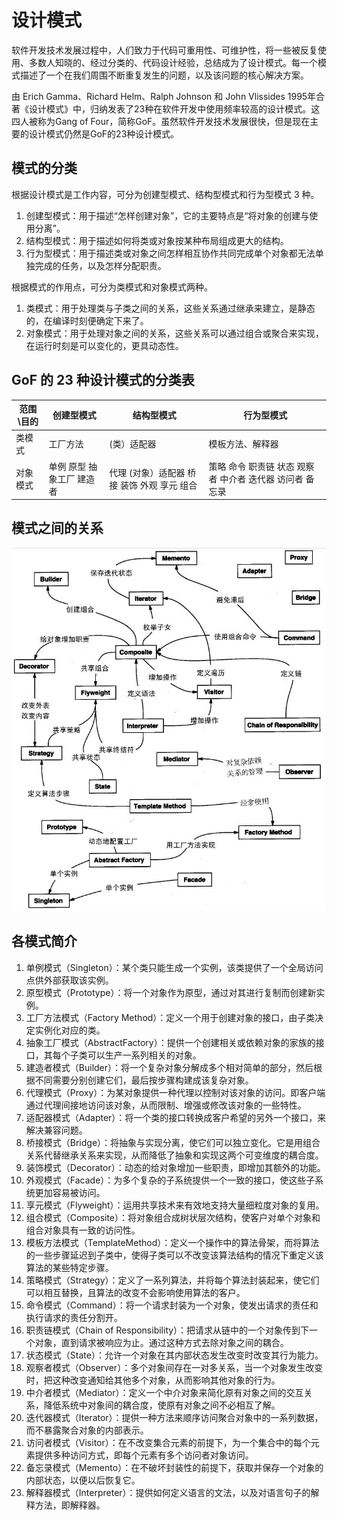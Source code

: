 # 设计模式

软件开发技术发展过程中，人们致力于代码可重用性、可维护性，将一些被反复使用、多数人知晓的、经过分类的、代码设计经验，总结成为了设计模式。每一个模式描述了一个在我们周围不断重复发生的问题，以及该问题的核心解决方案。

由 Erich Gamma、Richard Helm、Ralph Johnson 和 John Vlissides 1995年合著《设计模式》中，归纳发表了23种在软件开发中使用频率较高的设计模式。这四人被称为Gang of Four，简称GoF。虽然软件开发技术发展很快，但是现在主要的设计模式仍然是GoF的23种设计模式。

## 模式的分类

根据设计模式是工作内容，可分为创建型模式、结构型模式和行为型模式 3 种。

1. 创建型模式：用于描述“怎样创建对象”，它的主要特点是“将对象的创建与使用分离”。
2. 结构型模式：用于描述如何将类或对象按某种布局组成更大的结构。
3. 行为型模式：用于描述类或对象之间怎样相互协作共同完成单个对象都无法单独完成的任务，以及怎样分配职责。

根据模式的作用点，可分为类模式和对象模式两种。

1. 类模式：用于处理类与子类之间的关系，这些关系通过继承来建立，是静态的，在编译时刻便确定下来了。
2. 对象模式：用于处理对象之间的关系，这些关系可以通过组合或聚合来实现，在运行时刻是可以变化的，更具动态性。

## GoF 的 23 种设计模式的分类表

| 范围\目的 | 创建型模式                | 结构型模式                                  | 行为型模式                                               |
| --------- | ------------------------- | ------------------------------------------- | -------------------------------------------------------- |
| 类模式    | 工厂方法                  | (类）适配器                                 | 模板方法、解释器                                         |
| 对象模式  | 单例 原型 抽象工厂 建造者 | 代理 (对象）适配器 桥接 装饰 外观 享元 组合 | 策略 命令 职责链 状态 观察者 中介者 迭代器 访问者 备忘录 |

## 模式之间的关系

![pattern_relation](pattern_relation.png)

## 各模式简介

1. 单例模式（Singleton）：某个类只能生成一个实例，该类提供了一个全局访问点供外部获取该实例。
2. 原型模式（Prototype）：将一个对象作为原型，通过对其进行复制而创建新实例。
3. 工厂方法模式（Factory Method）：定义一个用于创建对象的接口，由子类决定实例化对应的类。
4. 抽象工厂模式（AbstractFactory）：提供一个创建相关或依赖对象的家族的接口，其每个子类可以生产一系列相关的对象。
5. 建造者模式（Builder）：将一个复杂对象分解成多个相对简单的部分，然后根据不同需要分别创建它们，最后按步骤构建成该复杂对象。
6. 代理模式（Proxy）：为某对象提供一种代理以控制对该对象的访问。即客户端通过代理间接地访问该对象，从而限制、增强或修改该对象的一些特性。
7. 适配器模式（Adapter）：将一个类的接口转换成客户希望的另外一个接口，来解决兼容问题。
8. 桥接模式（Bridge）：将抽象与实现分离，使它们可以独立变化。它是用组合关系代替继承关系来实现，从而降低了抽象和实现这两个可变维度的耦合度。
9. 装饰模式（Decorator）：动态的给对象增加一些职责，即增加其额外的功能。
10. 外观模式（Facade）：为多个复杂的子系统提供一个一致的接口，使这些子系统更加容易被访问。
11. 享元模式（Flyweight）：运用共享技术来有效地支持大量细粒度对象的复用。
12. 组合模式（Composite）：将对象组合成树状层次结构，使客户对单个对象和组合对象具有一致的访问性。
13. 模板方法模式（TemplateMethod）：定义一个操作中的算法骨架，而将算法的一些步骤延迟到子类中，使得子类可以不改变该算法结构的情况下重定义该算法的某些特定步骤。
14. 策略模式（Strategy）：定义了一系列算法，并将每个算法封装起来，使它们可以相互替换，且算法的改变不会影响使用算法的客户。
15. 命令模式（Command）：将一个请求封装为一个对象，使发出请求的责任和执行请求的责任分割开。
16. 职责链模式（Chain of Responsibility）：把请求从链中的一个对象传到下一个对象，直到请求被响应为止。通过这种方式去除对象之间的耦合。
17. 状态模式（State）：允许一个对象在其内部状态发生改变时改变其行为能力。
18. 观察者模式（Observer）：多个对象间存在一对多关系，当一个对象发生改变时，把这种改变通知给其他多个对象，从而影响其他对象的行为。
19. 中介者模式（Mediator）：定义一个中介对象来简化原有对象之间的交互关系，降低系统中对象间的耦合度，使原有对象之间不必相互了解。
20. 迭代器模式（Iterator）：提供一种方法来顺序访问聚合对象中的一系列数据，而不暴露聚合对象的内部表示。
21. 访问者模式（Visitor）：在不改变集合元素的前提下，为一个集合中的每个元素提供多种访问方式，即每个元素有多个访问者对象访问。
22. 备忘录模式（Memento）：在不破坏封装性的前提下，获取并保存一个对象的内部状态，以便以后恢复它。
23. 解释器模式（Interpreter）：提供如何定义语言的文法，以及对语言句子的解释方法，即解释器。
